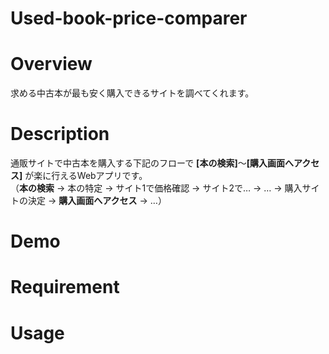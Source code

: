# Used-book-price-comparer

# Overview
求める中古本が最も安く購入できるサイトを調べてくれます。

# Description
通販サイトで中古本を購入する下記のフローで <b>[本の検索]</b>～<b>[購入画面へアクセス]</b> が楽に行えるWebアプリです。  
（<b>本の検索</b> → 本の特定 → サイト1で価格確認 → サイト2で… → … → 購入サイトの決定 → <b>購入画面へアクセス</b> → …）

# Demo

# Requirement

# Usage
